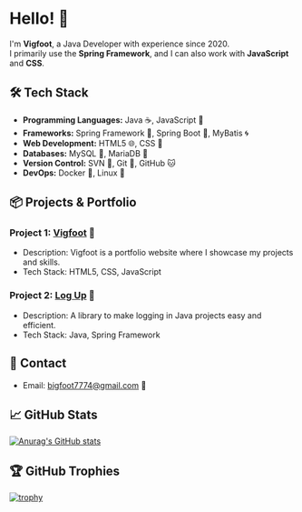 # Hello! 👋

I'm **Vigfoot**, a Java Developer with experience since 2020.  
I primarily use the **Spring Framework**, and I can also work with **JavaScript** and **CSS**.

## 🛠 Tech Stack
- **Programming Languages:** Java ☕, JavaScript 📜
- **Frameworks:** Spring Framework 🌱, Spring Boot 🚀, MyBatis 🌀
- **Web Development:** HTML5 🌐, CSS 🎨
- **Databases:** MySQL 🐬, MariaDB 🐳
- **Version Control:** SVN 🔧, Git 🐙, GitHub 🐱
- **DevOps:** Docker 🐋, Linux 🐧

## 📦 Projects & Portfolio
### Project 1: [Vigfoot](https://vigfoot.com) 🌟
- Description: Vigfoot is a portfolio website where I showcase my projects and skills.
- Tech Stack: HTML5, CSS, JavaScript

### Project 2: [Log Up](https://github.com/forestfull/logup) 🚀
- Description: A library to make logging in Java projects easy and efficient.
- Tech Stack: Java, Spring Framework

## 💬 Contact
- Email: [bigfoot7774@gmail.com](mailto:bigfoot7774@gmail.com) 📧

## 📈 GitHub Stats
[![Anurag's GitHub stats](https://github-readme-stats.vercel.app/api?username=forestfull&show_icons=true)](https://github.com/anuraghazra/github-readme-stats)

## 🏆 GitHub Trophies
[![trophy](https://github-profile-trophy.vercel.app/?username=forestfull&theme=onestar&no-frame=true&row=1&column=6)](https://github.com/ryo-ma/github-profile-trophy)
